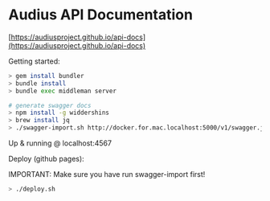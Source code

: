 # Audius API Documentation

[https://audiusproject.github.io/api-docs](https://audiusproject.github.io/api-docs)


Getting started:

```bash
> gem install bundler
> bundle install
> bundle exec middleman server

# generate swagger docs
> npm install -g widdershins
> brew install jq
> ./swagger-import.sh http://docker.for.mac.localhost:5000/v1/swagger.json # or whatever swagger
```

Up & running @ localhost:4567

Deploy (github pages):

IMPORTANT: Make sure you have run swagger-import first!

```bash
> ./deploy.sh
```
